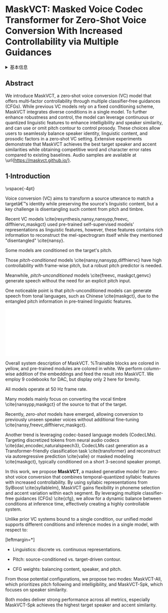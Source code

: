 # MaskVCT: Masked Voice Codec Transformer for Zero-Shot Voice Conversion With Increased Controllability via Multiple Guidances

<details>
<summary>基本信息</summary>

- 标题: "MaskVCT: Masked Voice Codec Transformer for Zero-Shot Voice Conversion With Increased Controllability via Multiple Guidances."
- 作者:
  - 01 Junhyeok Lee
  - 02 Helin Wang
  - 03 Yaohan Guan
  - 04 Thomas Thebaud
  - 05 Laureano Moro-Velazquez
  - 06 Jesús Villalba
  - 07 Najim Dehak
- 链接:
  - [ArXiv](https://arxiv.org/abs/2509.17143v1)
  - [Publication]()
  - [Github]()
  - [Demo]()
- 文件:
  - [ArXiv:2509.17143v1](PDF/2025.09.21_2509.17143v1_MaskVCT__Masked_Voice_Codec_Transformer_for_Zero-Shot_Voice_Conversion_With_Increased_Controllability_via_Multiple_Guidances.pdf)
  - [Publication] #TODO

</details>

## Abstract

We introduce MaskVCT, a zero‑shot voice conversion (VC) model that offers multi‑factor controllability through multiple classifier‑free guidances (CFGs).
While previous VC models rely on a fixed conditioning scheme, MaskVCT integrates diverse conditions in a single model.
To further enhance robustness and control, the model can leverage continuous or quantized linguistic features to enhance intelligibility and speaker similarity, and can use or omit pitch contour to control prosody.
These choices allow users to seamlessly balance speaker identity, linguistic content, and prosodic factors in a zero‑shot VC setting.
Extensive experiments demonstrate that MaskVCT achieves the best target speaker and accent similarities while obtaining competitive word and character error rates compared to existing baselines.
Audio samples are available at \url{https://maskvct.github.io/}.

## 1·Introduction

\vspace{-4pt}

Voice conversion (VC) aims to transform a source utterance to match a targetâ€™s identity while preserving the source's linguistic content, but a key challenge is disentangling such content from pitch and timbre.

Recent VC models \cite{resynthesis,nansy,nansypp,freevc, diffhiervc,maskgct} used pre-trained self-supervised models' representations as linguistic features, however, these features contains rich information to reconstruct the mel-spectrogram itself while they mentioned "disentangled" \cite{nansy}.

Some models are conditioned on the target's pitch.

Those *pitch-conditioned* models \cite{nansy,nansypp,diffhiervc} have high controllability with frame-wise pitch, but a robust pitch predictor is needed.

Meanwhile, *pitch-unconditioned* models \cite{freevc, maskgct,genvc} generate speech without the need for an explicit pitch input.

One noticeable point is that pitch-unconditioned models can generate speech from tonal languages, such as Chinese \cite{maskgct}, due to the entangled pitch information in pre-trained linguistic features.

![](figure/overall_cols.pdf)

<a id="fig:overall">Overall system description of MaskVCT. 
%Trainable blocks are colored in yellow, and pre-trained modules are colored in white.
We perform column-wise addition of the embeddings and feed the result into MaskVCT.
We employ 9 codebooks for DAC, but display only 2 here for brevity.

All models operate at 50 Hz frame rate.</a>

Many models mainly focus on converting the vocal timbre \cite{nansypp,maskgct} of the source to that of the target.

Recently, *zero-shot* models have emerged, allowing conversion to previously unseen speaker voices without additional fine-tuning \cite{nansy,freevc,diffhiervc,maskgct}.

Another trend is leveraging codec-based language models (CodecLMs). 
Targeting discretized tokens from neural audio codecs \cite{dac,encodec,naturalspeech3}, CodecLMs cast generation as a Transformer-friendly classification task \cite{transformer} and reconstruct via autoregressive prediction \cite{valle} or masked modeling \cite{maskgct}, typically conditioned on a short 3-second speaker prompt.

In this work, we propose **MaskVCT**, a masked generative model for zero-shot voice conversion that combines temporal-quantized syllabic features with increased controllability. 
By using syllabic representations from SylBoost \cite{syllablelm}, MaskVCT gains flexibility in phoneme selection and accent variation within each segment. 
By leveraging multiple classifier-free guidances (CFGs) \cite{cfg}, we allow for a dynamic balance between conditions at inference time, effectively creating a highly controllable system.

Unlike prior VC systems bound to a single condition, our unified model supports different conditions and inference modes in a single model, with respect to:

[leftmargin=*]

-  Linguistics: discrete vs. continuous representations.

-  Pitch: source-conditioned vs. target-driven contour.

-  CFG weights: balancing content, speaker, and pitch.

From those potential configurations, we propose two modes: MaskVCT-All, which prioritizes pitch following and intelligibility, and MaskVCT-Spk, which focuses on speaker similarity.

Both modes deliver strong performance across all metrics, especially MaskVCT-Spk achieves the highest target speaker and accent similarity.
